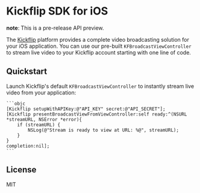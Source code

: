 # Kickflip SDK for iOS

**note**: This is a pre-release API preview.

The [Kickflip](http://kickflip.io) platform provides a complete video broadcasting solution for your iOS application. You can use our pre-built `KFBroadcastViewController` to stream live video to your Kickflip account starting with one line of code.

## Quickstart

Launch Kickflip's default `KFBroadcastViewController` to instantly stream live video from your application:

    ```objc
	[Kickflip setupWithAPIKey:@"API_KEY" secret:@"API_SECRET"];
	[Kickflip presentBroadcastViewFromViewController:self ready:^(NSURL *streamURL, NSError *error){ 
	    if (streamURL) {
	    	NSLog(@"Stream is ready to view at URL: %@", streamURL);
	    }
	} 
	completion:nil];
	```
	
	
## License

MIT
